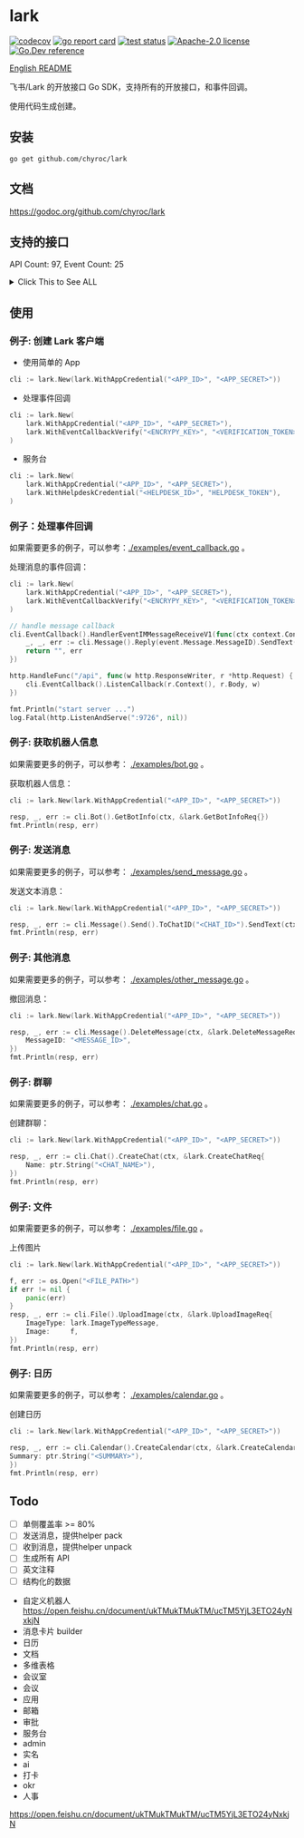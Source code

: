# lark

[![codecov](https://codecov.io/gh/chyroc/lark/branch/master/graph/badge.svg?token=Z73T6YFF80)](https://codecov.io/gh/chyroc/lark)
[![go report card](https://goreportcard.com/badge/github.com/chyroc/lark "go report card")](https://goreportcard.com/report/github.com/chyroc/lark)
[![test status](https://github.com/chyroc/lark/actions/workflows/go.yml/badge.svg)](https://github.com/chyroc/lark/actions)
[![Apache-2.0 license](https://img.shields.io/badge/License-Apache%202.0-brightgreen.svg)](https://opensource.org/licenses/Apache-2.0)
[![Go.Dev reference](https://img.shields.io/badge/go.dev-reference-blue?logo=go&logoColor=white)](https://pkg.go.dev/github.com/chyroc/lark)

[English README](./README.md)

飞书/Lark 的开放接口 Go SDK，支持所有的开放接口，和事件回调。

使用代码生成创建。

## 安装

```shell
go get github.com/chyroc/lark
```

## 文档

https://godoc.org/github.com/chyroc/lark

## 支持的接口

API Count: 97, Event Count: 25

<details>
  <summary>
    Click This to See ALL
  </summary>

- Contact
  - CreateUser
  - DeleteUser
  - GetUser
  - GetUserList
  - UpdateUserPatch
  - UpdateUser
  - CreateDepartment
  - GetDepartment
  - GetDepartmentList
  - GetParentDepartment
  - SearchDepartment
  - UpdateDepartmentPatch
  - UpdateDepartment
  - DeleteDepartment
- Chat
  - CreateChat
  - GetChat
  - UpdateChat
  - DeleteChat
  - GetChatListOfSelf
  - SearchChat
  - GetMemberList
  - IsInChat
  - AddMember
  - DeleteMember
  - GetAnnouncement
  - UpdateAnnouncement
- File
  - UploadImage
  - DownloadImage
  - UploadFile
  - DownloadFile
- Message
  - SendRawMessage
  - ReplyRawMessage
  - DeleteMessage
  - UpdateMessage
  - GetMessageReadUserList
  - GetMessageList
  - GetMessageFile
  - GetMessage
- Bot
  - GetBotInfo
- Calendar
  - CreateCalendarACL
  - DeleteCalendarACL
  - GetCalendarACLList
  - SubscribeCalendarACL
  - CreateCalendar
  - DeleteCalendar
  - GetCalendar
  - GetCalendarList
  - UpdateCalendar
  - SearchCalendar
  - SubscribeCalendar
  - UnsubscribeCalendar
  - CreateCalendarEvent
  - DeleteCalendarEvent
  - GetCalendarEvent
  - GetCalendarEventList
  - UpdateCalendarEvent
  - SearchCalendarEvent
  - SubscribeCalendarEvent
  - CreateCalendarEventAttendee
  - GetCalendarEventAttendeeList
  - DeleteCalendarEventAttendee
  - GetCalendarEventAttendeeChatMemberList
  - GetCalendarFreeBusyList
  - CreateCalendarTimeoffEvent
  - DeleteCalendarTimeoffEvent
  - GenerateCaldavConf
- Approval
  - GetInstanceList
- Helpdesk
  - StartService
  - GetTicket
  - UpdateTicket
  - GetTicketList
  - GetTicketMessageList
- Attendance
  - UpdateUserSettings
- Mail
  - CreateMailGroup
  - GetMailGroup
  - GetMailGroupList
  - UpdateMailGroupPatch
  - UpdateMailGroup
  - DeleteMailGroup
  - CreateMailGroupMember
  - GetMailGroupMember
  - GetMailGroupMemberList
  - DeleteMailGroupMember
  - CreateMailGroupPermissionMember
  - GetMailGroupPermissionMember
  - GetMailGroupPermissionMemberList
  - DeleteMailGroupPermissionMember
  - CreatePublicMailbox
  - GetPublicMailbox
  - GetPublicMailboxList
  - UpdatePublicMailboxPatch
  - UpdatePublicMailbox
  - CreatePublicMailboxMember
  - GetPublicMailboxMember
  - GetPublicMailboxMemberList
  - DeletePublicMailboxMember
  - ClearPublicMailboxMember
- EventCallback
  - EventV2IMMessageReceiveV1
  - EventV2IMMessageReadV1
  - EventV2IMChatDisbandedV1
  - EventV2IMChatUpdatedV1
  - EventV2IMChatMemberBotAddedV1
  - EventV2IMChatMemberBotDeletedV1
  - EventV2IMChatMemberUserAddedV1
  - EventV2IMChatMemberUserWithdrawnV1
  - EventV2IMChatMemberUserDeletedV1
  - EventV2VCMeetingMeetingStartedV1
  - EventV2VCMeetingMeetingEndedV1
  - EventV2VCMeetingJoinMeetingV1
  - EventV2VCMeetingLeaveMeetingV1
  - EventV2VCMeetingRecordingStartedV1
  - EventV2VCMeetingRecordingEndedV1
  - EventV2VCMeetingRecordingReadyV1
  - EventV2VCMeetingShareStartedV1
  - EventV2VCMeetingShareEndedV1
  - EventV1AddBot
  - EventV1RemoveBot
  - EventV1P2PChatCreate
  - EventV1AddUserToChat
  - EventV1RemoveUserFromChat
  - EventV1RevokeAddUserFromChat
  - EventV1ChatDisband


</details>

## 使用

### 例子: 创建 Lark 客户端

- 使用简单的 App

```go
cli := lark.New(lark.WithAppCredential("<APP_ID>", "<APP_SECRET>"))
```

- 处理事件回调

```go
cli := lark.New(
    lark.WithAppCredential("<APP_ID>", "<APP_SECRET>"),
    lark.WithEventCallbackVerify("<ENCRYPY_KEY>", "<VERIFICATION_TOKEN>"),
)
```

- 服务台

```go
cli := lark.New(
    lark.WithAppCredential("<APP_ID>", "<APP_SECRET>"),
    lark.WithHelpdeskCredential("<HELPDESK_ID>", "HELPDESK_TOKEN"),
)
```

### 例子：处理事件回调

如果需要更多的例子，可以参考：[./examples/event_callback.go](./examples/event_callback.go) 。

处理消息的事件回调：

```go
cli := lark.New(
    lark.WithAppCredential("<APP_ID>", "<APP_SECRET>"),
    lark.WithEventCallbackVerify("<ENCRYPY_KEY>", "<VERIFICATION_TOKEN>"),
)

// handle message callback
cli.EventCallback().HandlerEventIMMessageReceiveV1(func(ctx context.Context, cli *lark.Lark, schema string, header *lark.EventV2Header, event *lark.EventV2IMMessageReceiveV1) (string, error) {
    _, _, err := cli.Message().Reply(event.Message.MessageID).SendText(ctx, "hi, "+event.Message.Content)
    return "", err
})

http.HandleFunc("/api", func(w http.ResponseWriter, r *http.Request) {
    cli.EventCallback().ListenCallback(r.Context(), r.Body, w)
})

fmt.Println("start server ...")
log.Fatal(http.ListenAndServe(":9726", nil))
```


### 例子: 获取机器人信息

如果需要更多的例子，可以参考： [./examples/bot.go](./examples/bot.go) 。

获取机器人信息：

```go
cli := lark.New(lark.WithAppCredential("<APP_ID>", "<APP_SECRET>"))

resp, _, err := cli.Bot().GetBotInfo(ctx, &lark.GetBotInfoReq{})
fmt.Println(resp, err)
```

### 例子: 发送消息

如果需要更多的例子，可以参考： [./examples/send_message.go](./examples/send_message.go) 。

发送文本消息：

```go
cli := lark.New(lark.WithAppCredential("<APP_ID>", "<APP_SECRET>"))

resp, _, err := cli.Message().Send().ToChatID("<CHAT_ID>").SendText(ctx, "<TEXT>")
fmt.Println(resp, err)
```

### 例子: 其他消息

如果需要更多的例子，可以参考： [./examples/other_message.go](./examples/other_message.go) 。

撤回消息：

```go
cli := lark.New(lark.WithAppCredential("<APP_ID>", "<APP_SECRET>"))

resp, _, err := cli.Message().DeleteMessage(ctx, &lark.DeleteMessageReq{
    MessageID: "<MESSAGE_ID>",
})
fmt.Println(resp, err)
```

### 例子: 群聊

如果需要更多的例子，可以参考： [./examples/chat.go](./examples/chat.go) 。

创建群聊：

```go
cli := lark.New(lark.WithAppCredential("<APP_ID>", "<APP_SECRET>"))

resp, _, err := cli.Chat().CreateChat(ctx, &lark.CreateChatReq{
    Name: ptr.String("<CHAT_NAME>"),
})
fmt.Println(resp, err)
```

### 例子: 文件

如果需要更多的例子，可以参考： [./examples/file.go](./examples/file.go) 。

上传图片

```go
cli := lark.New(lark.WithAppCredential("<APP_ID>", "<APP_SECRET>"))

f, err := os.Open("<FILE_PATH>")
if err != nil {
    panic(err)
}
resp, _, err := cli.File().UploadImage(ctx, &lark.UploadImageReq{
    ImageType: lark.ImageTypeMessage,
    Image:     f,
})
fmt.Println(resp, err)
```

### 例子: 日历

如果需要更多的例子，可以参考： [./examples/calendar.go](./examples/calendar.go) 。

创建日历

```go
cli := lark.New(lark.WithAppCredential("<APP_ID>", "<APP_SECRET>"))

resp, _, err := cli.Calendar().CreateCalendar(ctx, &lark.CreateCalendarReq{
Summary: ptr.String("<SUMMARY>"),
})
fmt.Println(resp, err)
```

## Todo

- [ ] 单侧覆盖率 >= 80%
- [ ] 发送消息，提供helper pack
- [ ] 收到消息，提供helper unpack
- [ ] 生成所有 API
- [ ] 英文注释
- [ ] 结构化的数据
- 自定义机器人 https://open.feishu.cn/document/ukTMukTMukTM/ucTM5YjL3ETO24yNxkjN
- 消息卡片 builder
- 日历
- 文档
- 多维表格
- 会议室
- 会议
- 应用
- 邮箱
- 审批
- 服务台
- admin
- 实名
- ai
- 打卡
- okr
- 人事
  
https://open.feishu.cn/document/ukTMukTMukTM/ucTM5YjL3ETO24yNxkjN
  